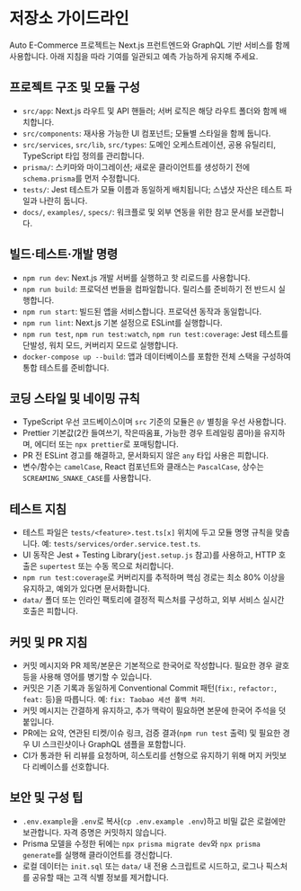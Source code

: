 # 저장소 가이드라인
Auto E-Commerce 프로젝트는 Next.js 프런트엔드와 GraphQL 기반 서비스를 함께 사용합니다. 아래 지침을 따라 기여를 일관되고 예측 가능하게 유지해 주세요.

## 프로젝트 구조 및 모듈 구성
- `src/app`: Next.js 라우트 및 API 핸들러; 서버 로직은 해당 라우트 폴더와 함께 배치합니다.
- `src/components`: 재사용 가능한 UI 컴포넌트; 모듈별 스타일을 함께 둡니다.
- `src/services`, `src/lib`, `src/types`: 도메인 오케스트레이션, 공용 유틸리티, TypeScript 타입 정의를 관리합니다.
- `prisma/`: 스키마와 마이그레이션; 새로운 클라이언트를 생성하기 전에 `schema.prisma`를 먼저 수정합니다.
- `tests/`: Jest 테스트가 모듈 이름과 동일하게 배치됩니다; 스냅샷 자산은 테스트 파일과 나란히 둡니다.
- `docs/`, `examples/`, `specs/`: 워크플로 및 외부 연동을 위한 참고 문서를 보관합니다.

## 빌드·테스트·개발 명령
- `npm run dev`: Next.js 개발 서버를 실행하고 핫 리로드를 사용합니다.
- `npm run build`: 프로덕션 번들을 컴파일합니다. 릴리스를 준비하기 전 반드시 실행합니다.
- `npm run start`: 빌드된 앱을 서비스합니다. 프로덕션 동작과 동일합니다.
- `npm run lint`: Next.js 기본 설정으로 ESLint를 실행합니다.
- `npm run test`, `npm run test:watch`, `npm run test:coverage`: Jest 테스트를 단발성, 워치 모드, 커버리지 모드로 실행합니다.
- `docker-compose up --build`: 앱과 데이터베이스를 포함한 전체 스택을 구성하여 통합 테스트를 준비합니다.

## 코딩 스타일 및 네이밍 규칙
- TypeScript 우선 코드베이스이며 `src` 기준의 모듈은 `@/` 별칭을 우선 사용합니다.
- Prettier 기본값(2칸 들여쓰기, 작은따옴표, 가능한 경우 트레일링 콤마)을 유지하며, 에디터 또는 `npx prettier`로 포매팅합니다.
- PR 전 ESLint 경고를 해결하고, 문서화되지 않은 `any` 타입 사용은 피합니다.
- 변수/함수는 `camelCase`, React 컴포넌트와 클래스는 `PascalCase`, 상수는 `SCREAMING_SNAKE_CASE`를 사용합니다.

## 테스트 지침
- 테스트 파일은 `tests/<feature>.test.ts[x]` 위치에 두고 모듈 명명 규칙을 맞춥니다. 예: `tests/services/order.service.test.ts`.
- UI 동작은 Jest + Testing Library(`jest.setup.js` 참고)를 사용하고, HTTP 호출은 `supertest` 또는 수동 목으로 처리합니다.
- `npm run test:coverage`로 커버리지를 추적하며 핵심 경로는 최소 80% 이상을 유지하고, 예외가 있다면 문서화합니다.
- `data/` 폴더 또는 인라인 팩토리에 결정적 픽스처를 구성하고, 외부 서비스 실시간 호출은 피합니다.

## 커밋 및 PR 지침
- 커밋 메시지와 PR 제목/본문은 기본적으로 한국어로 작성합니다. 필요한 경우 괄호 등을 사용해 영어를 병기할 수 있습니다.
- 커밋은 기존 기록과 동일하게 Conventional Commit 패턴(`fix:`, `refactor:`, `feat:` 등)을 따릅니다. 예: `fix: Taobao 세션 폴백 처리`.
- 커밋 메시지는 간결하게 유지하고, 추가 맥락이 필요하면 본문에 한국어 주석을 덧붙입니다.
- PR에는 요약, 연관된 티켓/이슈 링크, 검증 결과(`npm run test` 출력) 및 필요한 경우 UI 스크린샷이나 GraphQL 샘플을 포함합니다.
- CI가 통과한 뒤 리뷰를 요청하며, 히스토리를 선형으로 유지하기 위해 머지 커밋보다 리베이스를 선호합니다.

## 보안 및 구성 팁
- `.env.example`을 `.env`로 복사(`cp .env.example .env`)하고 비밀 값은 로컬에만 보관합니다. 자격 증명은 커밋하지 않습니다.
- Prisma 모델을 수정한 뒤에는 `npx prisma migrate dev`와 `npx prisma generate`를 실행해 클라이언트를 갱신합니다.
- 로컬 데이터는 `init.sql` 또는 `data/` 내 전용 스크립트로 시드하고, 로그나 픽스처를 공유할 때는 고객 식별 정보를 제거합니다.
